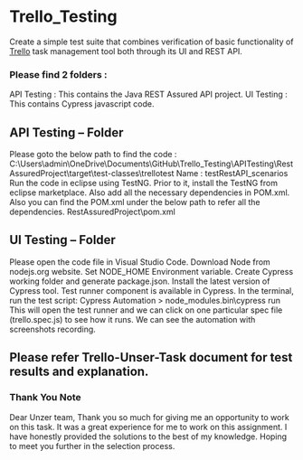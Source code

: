 # Trello_Testing
Create a simple test suite that combines verification of basic functionality of [Trello](https://trello.com/) task management tool both through its UI and REST API.

### Please find 2 folders :
API Testing : This contains the Java REST Assured API project.
UI Testing  : This contains Cypress javascript code.

## API Testing – Folder
Please goto the below path to find the code : C:\Users\admin\OneDrive\Documents\GitHub\Trello_Testing\APITesting\RestAssuredProject\target\test-classes\trellotest
Name : testRestAPI_scenarios
Run the code in eclipse using TestNG. Prior to it, install the TestNG from eclipse marketplace. Also add all the necessary dependencies in POM.xml.
Also you can find the POM.xml under the below path to refer all the dependencies. 
RestAssuredProject\pom.xml

## UI Testing – Folder
Please open the code file in Visual Studio Code.
Download Node from nodejs.org website. Set NODE_HOME Environment variable. Create Cypress working folder and generate package.json. Install the latest version of Cypress tool. Test runner component is available in Cypress.
In the terminal, run the test script: 
Cypress Automation > node_modules\.bin\cypress run
This will open the test runner and we can click on one particular spec file (trello.spec.js) to see how it runs. We can see the automation with screenshots recording.

## Please refer Trello-Unser-Task document for test results and explanation. 

### Thank You Note
Dear Unzer team,
Thank you so much for giving me an opportunity to work on this task. It was a great experience for me to work on this assignment. I have honestly provided the solutions to the best of my knowledge. Hoping to meet you further in the selection process. 
